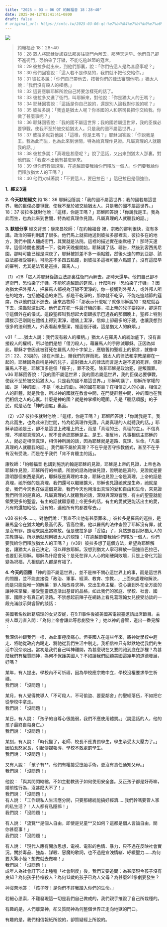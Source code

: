 ```yaml
---
title: "2025 – 03 – 06 QT 約翰福音 18：28~40"
date: 2025-04-12T02:41:41+0800
draft: false
# original_url: https://cmtc.tw/2025-03-06-qt-%e7%b4%84%e7%bf%b0%e7%a6%8f%e9%9f%b3-18%ef%bc%9a2840
---
```


![](/images/qt.jpg)
> 約翰福音 18：28\~40  
> 18：28 眾人將耶穌從該亞法那裏往衙門內解去，那時天還早。他們自己卻不進衙門，恐怕染了汙穢，不能吃逾越節的筵席。  
> 18：29 彼拉多就出來，到他們那裏，說：「你們告這人是為甚麼事呢？」  
> 18：30 他們回答說：「這人若不是作惡的，我們就不把他交給你。」  
> 18：31 彼拉多說：「你們自己帶他去，按著你們的律法審問他吧。」猶太人說：「我們沒有殺人的權柄。」  
> 18：32 這要應驗耶穌所說自己將要怎樣死的話了。  
> 18：33 彼拉多又進了衙門，叫耶穌來，對他說：「你是猶太人的王嗎？」  
> 18：34 耶穌回答說：「這話是你自己說的，還是別人論我對你說的呢？」  
> 18：35 彼拉多說：「我豈是猶太人呢？你本國的人和祭司長把你交給我。你做了甚麼事呢？」  
> 18：36 耶穌回答說：「我的國不屬這世界；我的國若屬這世界，我的臣僕必要爭戰，使我不至於被交給猶太人。只是我的國不屬這世界。」  
> 18：37 彼拉多就對他說：「這樣，你是王嗎？」耶穌回答說：「你說我是王。我為此而生，也為此來到世間，特為給真理作見證。凡屬真理的人就聽我的話。」  
> 18：38 彼拉多說：「真理是甚麼呢？」說了這話，又出來到猶太人那裏，對他們說：「我查不出他有甚麼罪來。  
> 18：39 但你們有個規矩，在逾越節要我給你們釋放一個人，你們要我給你們釋放猶太人的王嗎？」  
> 18：40 他們又喊著說：「不要這人，要巴拉巴！」這巴拉巴是個強盜。

**1.  經文3遍**

**2. 今天默想經文**
約 18：36 耶穌回答說：「我的國不屬這世界；我的國若屬這世界，我的臣僕必要爭戰，使我不至於被交給猶太人。只是我的國不屬這世界。」  
18：37 彼拉多就對他說：「這樣，你是王嗎？」耶穌回答說：「你說我是王。我為此而生，也為此來到世間，特為給真理作見證。凡屬真理的人就聽我的話。」

**3. 默想分享**
經文背景：康來昌牧師：「在約翰福音 裡，宗教的審判很快，沒有多講。政治的審判則講了很多。他們馬上就把祂送到彼拉多那裡去，彼拉多在的地方，我們中國人翻成衙門，其實就是法院。這裡的描述實在幽默極了！那時天還早，這個時間也要講一下，從昨天晚餐開始，耶穌講了話、禱告，然後到客西馬尼園，那時可能已經是深夜了，耶穌被抓差不多一兩點鐘，然後火速的帶到亞那、該亞法那裡受審判，可能差不多四五點鐘，到彼拉多這裡可能六點鐘了。沒有這麼早的審判，尤其是法官是巡撫，羅馬人。」

（1）v28「眾人將耶穌從該亞法那裏往衙門內解去，那時天還早。他們自己卻不進衙門，恐怕染了汙穢，不能吃逾越節的筵席。」什麼叫作「恐怕染了汙穢」？因為猶太把外邦人，把羅馬人都視為汙穢不潔淨的，你一接觸到外邦人，或外邦人所在的地方，包括他碰過的東西，都是不乾淨的，那你就不乾淨，不能吃逾越節的筵席，所以他們就不進去。康來昌牧師：「那表示什麼呢？就像耶穌說的：駱駝就吞下去，濛蟲就濾出來。他們正在犯一件最汙穢的事，把上帝的兒子要殺掉，卻還在守這個外在的儀式。這段聖經叫我想起大衛跟拔示巴通姦的那個晚上，聖經上特別講拔示巴剛剛在禮儀上得到潔淨，禮儀上潔淨，信仰上卻最多的汙穢，也讓我想到很多的法利賽人，外表看起來聖潔，裡面很汙穢，這是猶太人的麻煩。」

v31「……猶太人說：我們沒有殺人的權柄。」猶太人在羅馬人的統治底下，沒有直接殺人的權柄，所以他們是想「借刀殺人」，藉羅馬人的手除滅耶穌。正因為如此，耶穌才會因此被釘死在羅馬人的十字架上，應驗舊約聖經上的預言，就像申21：22、23說的，掛在木頭上，贖我們的罪而死。猶太人的律法和宗教是綁在一起的，耶穌因為自稱是神的兒子，這對猶太人的律法而言是大逆不道的死罪，但對羅馬人不是，耶穌頂多是個「瘋子」，罪不及死。除非耶穌是政治犯，是叛國罪。v36 耶穌回答說：「我的國不屬這世界；我的國若屬這世界，我的臣僕必要爭戰，使我不至於被交給猶太人。只是我的國不屬這世界。」耶穌明講了，耶穌所掌權的國，是「神的國」，不是「地上的國」。神的國在那裏？在相信之人的心裏，相信之人的群體，就是教會，所以神的國就在教會中間，在門徒群體中間，神的國也在我們相信之人的心裏。什麼是神的國？就是神掌權的範圍。凡是「聽話順服」的子民，就是活在「神的國度」裏面。

（2）v37 彼拉多就對他說：「這樣，你是王嗎？」耶穌回答說：「你說我是王。我為此而生，也為此來到世間，特為給真理作見證。凡屬真理的人就聽我的話。」耶穌承認祂是王，卻不是這世上政權上的王，而是「真理的王、真理的主」。不信真理、不順服真理的人，就不會承認耶穌是主、是王。相反地，凡事相信主耶穌的人，就必定相信真理，相信神所說的話，因為耶穌就是道路、真理、生命。「凡屬真理的人就聽我的話。」我們屬不屬於真理？不在乎是否守宗教儀式，甚至不在乎有沒有受洗，而是在乎我們「肯不肯聽主的話」。

康牧師：「約翰福音 也講到施洗約翰是耶穌的見證，耶穌是上帝的見證，上帝也為耶穌作見證，耶穌所行的神蹟，所說的話為祂做見證，證明祂是真的。見證就是要證明那個東西是真的，耶穌既是真理的本身，耶穌也見證上帝是真理，上帝的話是真理，祂所做的是真理，我們還可以繼續擴大，耶穌也見證祂就是生命，祂就是愛，我們今天也在做這個見證，我們今天也用活出真理的愛和自由和生命，來見證我們所信的是真的。凡屬真理的人就聽我的話，深淵與深淵響應，有主的聖靈就能領受更多的聖靈，有主的話就願意聽上帝更多的話，有主的愛就更能活出主的愛，凡有的還加給他，沒有的，連他所有的都要奪去。」

v38 彼拉多……，對他們說：「我查不出他有甚麼罪來。」彼拉多是羅馬的巡撫，是羅馬皇帝在猶太地的最高代表，官高位重。他以羅馬的法律查證了耶穌沒有罪，就是沒有罪，照理來說應當釋放。但是彼拉多卻「妥協」了，竟然想要討好猶太人的宗教領袖，所以他就想用猶太人的規矩：「在逾越節要我給你們釋放一個人，你們要我給你們釋放猶太人的王嗎？」（v39）彼拉多想了這個方法，希望為耶穌解套，讓猶太人自己決定，可以釋放耶穌。沒想到猶太人寧可釋放一個強盜巴拉巴，也要釘死耶穌。耶穌為什麼會死？是死在罪人人心的剛硬與敗壞，只是上帝化咒詛變為祝福，凡相信的人都是有福了。

**4. 今天的回應**
「神的國不屬這世界」，並不是神不關心這世界上的事，而是這世界的問題，並不能直接從「政治、軍事、經濟、教育、宗教…」上面來處理和解決，而是只能從唯一的解藥：罪人悔改尋求神，交出生命主權，從心裏到外在全方面的讓神來掌權，接受聖靈塑造活出基督的品格，如此我們的家庭、學校、社會、國家、國際才有真正的活路。不禁想起前陣子在網路上看見葛理翰女兒接受訪談的一段充滿啟示與睿智的談話：

美國著名牧師葛培理的女兒安妮，在9.11事件後被美國某電視臺邀請出席節目。主持人單刀直入問：「為何上帝會讓此等悲劇發生？」她以神的睿智，道出一番見解︰

我深信神跟我們一樣，為此事極度痛心。但美國人在這些年來，將神從學校中趕走、將祂從政府內踢走、將祂從我們生活中剔走。我相信神只有默默地從我們的生活中沒奈淡出。當初是我們自己叫神離開，為甚麼現在又要問祂到底在那裡？為甚麼我們有權質問神，為何不保護美國人？不如讓我們回顧美國這幾年的道德發展，好嗎？

某年，有人提出，學校內不可祈禱，因為學校應宗教中立，學校沒權要求學生祈禱。  
我們說︰「沒問題！」

某月，有人覺得教導人「不可殺人、不可偷盜、要愛鄰舍」的聖經落伍，不如把它從學校中拿走。  
我們說︰「沒問題！」

某日，有人說︰「孩子的自尊心很脆弱，我們不應使用體罰。」（說這話的人，他的孩子最終自殺身亡。）  
我們說︰「沒問題！」

某刻，有人說︰「時代變了，老師、校長不應責罰學生，學生承受太大壓力了。」因怕惹怒家長，引起傳媒報導，學校不敢處罰學生。  
我們說︰「沒問題！」

又有人說︰「孩子有\*\*，他們有權接受墮胎手術，更沒有責任通知父母。」  
我們說︰「沒問題！」

他說︰「與其閃閃縮縮，不如主動教孩子如何使用安全套。反正孩子都是好奇嘛，婚前性行為，沒甚麼大不了！」  
我們說︰「沒問題！」  
有人說︰「工作跟私人生活應分開，只要那總統能搞好經濟…..我們幹嗎要管人家的私生活？！人人都有私隱嘛！」  
我們說︰「沒問題！」

有人說︰「流覽\*\*是個人自由，即使是兒童\*\*又如何？這都是個人言論自由，關你甚麼事！」  
我們說︰「沒問題！」

有人說︰「現代人應有開放思想，電視、電影的色情、暴力，只不過在反映社會實況。關於毒品、強姦、謀殺、惡魔的歌詞，也不過是宣洩情緒、紓緩壓力……為何要大驚小怪？想做就去做嘛！」  
我們說︰「沒問題！」  
成年人為社會訂下以上種種「社會制度」後，我們又要追問︰為甚麼現今孩子沒有良知？為何孩子持槍殺人？為何13歲的孩子已為人父母？為甚麼911慘劇要發生？

神沒奈地答︰「孩子呀！是你們不許我踏入你們的生命。」

若細心思索，不難發現這一切是我們自己做成的，我們親手摧毀了自己所栽種的。

有趣的是，人們離棄神，卻又質問神為何整個世界正走向地獄的門口。

有趣的是，我們相信報紙所說的，卻質疑經上所說的。
